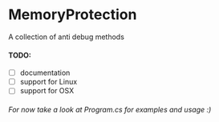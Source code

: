 # MemoryProtection
A collection of anti debug methods

#### TODO: 
- [ ] documentation
- [ ] support for Linux
- [ ] support for OSX

###### For now take a look at Program.cs for examples and usage :)
